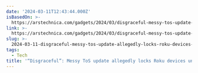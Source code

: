 ```yaml
---
date: '2024-03-11T12:43:44.000Z'
isBasedOn: >-
  https://arstechnica.com/gadgets/2024/03/disgraceful-messy-tos-update-allegedly-locks-roku-devices-until-users-give-in/
link: >-
  https://arstechnica.com/gadgets/2024/03/disgraceful-messy-tos-update-allegedly-locks-roku-devices-until-users-give-in/
slug: >-
  2024-03-11-disgraceful-messy-tos-update-allegedly-locks-roku-devices-until-users-gi
tags:
  - Tech
title: '“Disgraceful”: Messy ToS update allegedly locks Roku devices until users gi'
---
```


